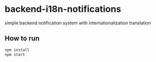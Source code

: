 # backend-i18n-notifications

simple backend notification system with internationalization translation

## How to run
```bash
npm install
npm start
```

